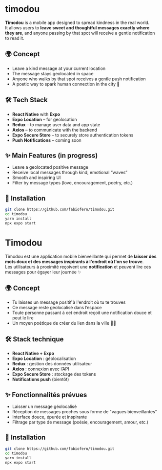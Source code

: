 # timodou


**Timodou** is a mobile app designed to spread kindness in the real world.  
It allows users to **leave sweet and thoughtful messages exactly where they are**, and anyone passing by that spot will receive a gentle notification to read it.

## 🌍 Concept

- Leave a kind message at your current location
- The message stays geolocated in space
- Anyone who walks by that spot receives a gentle push notification
- A poetic way to spark human connection in the city 💛

## 🛠️ Tech Stack

- **React Native** with **Expo**
- **Expo Location** – for geolocation
- **Redux** – to manage user data and app state
- **Axios** – to communicate with the backend
- **Expo Secure Store** – to securely store authentication tokens
- **Push Notifications** – coming soon

## ✨ Main Features (in progress)

- Leave a geolocated positive message
- Receive local messages through kind, emotional “waves”
- Smooth and inspiring UI
- Filter by message types (love, encouragement, poetry, etc.)

## 🚀 Installation

```bash
git clone https://github.com/fabiofern/timodou.git
cd timodou
yarn install
npx expo start
```

# Timodou
Timodou est une application mobile bienveillante qui permet de **laisser des mots doux et des messages inspirants à l'endroit où l'on se trouve**.  
Les utilisateurs à proximité reçoivent une **notification** et peuvent lire ces messages pour égayer leur journée ✨

## 🌍 Concept

- Tu laisses un message positif à l'endroit où tu te trouves
- Ce message reste géolocalisé dans l’espace
- Toute personne passant à cet endroit reçoit une notification douce et peut le lire
- Un moyen poétique de créer du lien dans la ville 💬💛

## 🛠️ Stack technique

- **React Native + Expo**
- **Expo Location** : géolocalisation
- **Redux** : gestion des données utilisateur
- **Axios** : connexion avec l’API
- **Expo Secure Store** : stockage des tokens
- **Notifications push** (bientôt)

## ✨ Fonctionnalités prévues

- Laisser un message géolocalisé
- Réception de messages proches sous forme de "vagues bienveillantes"
- Interface douce, épurée et inspirante
- Filtrage par type de message (poésie, encouragement, amour, etc.)

## 🚀 Installation

```bash
git clone https://github.com/fabiofern/timodou.git
cd timodou
yarn install
npx expo start
